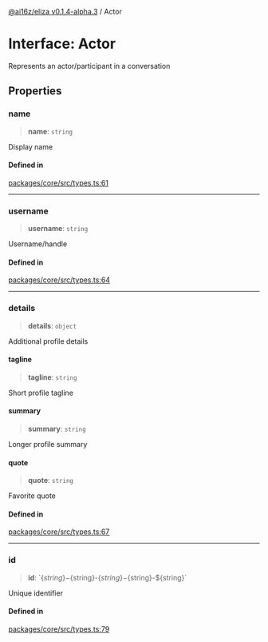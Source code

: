 [@ai16z/eliza v0.1.4-alpha.3](../index.md) / Actor

# Interface: Actor

Represents an actor/participant in a conversation

## Properties

### name

> **name**: `string`

Display name

#### Defined in

[packages/core/src/types.ts:61](https://github.com/artela-network/focEliza/blob/main/packages/core/src/types.ts#L61)

***

### username

> **username**: `string`

Username/handle

#### Defined in

[packages/core/src/types.ts:64](https://github.com/artela-network/focEliza/blob/main/packages/core/src/types.ts#L64)

***

### details

> **details**: `object`

Additional profile details

#### tagline

> **tagline**: `string`

Short profile tagline

#### summary

> **summary**: `string`

Longer profile summary

#### quote

> **quote**: `string`

Favorite quote

#### Defined in

[packages/core/src/types.ts:67](https://github.com/artela-network/focEliza/blob/main/packages/core/src/types.ts#L67)

***

### id

> **id**: \`$\{string\}-$\{string\}-$\{string\}-$\{string\}-$\{string\}\`

Unique identifier

#### Defined in

[packages/core/src/types.ts:79](https://github.com/artela-network/focEliza/blob/main/packages/core/src/types.ts#L79)
